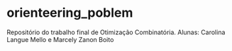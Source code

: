 # orienteering_poblem
Repositório do trabalho final de Otimização Combinatória. Alunas: Carolina Langue Mello e Marcely Zanon Boito
